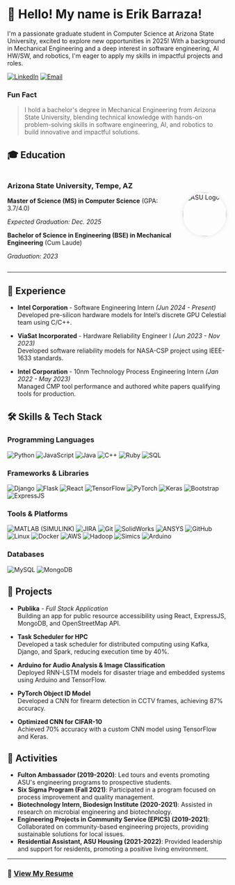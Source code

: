 # 👋 Hello! My name is Erik Barraza!

I'm a passionate graduate student in Computer Science at Arizona State University, excited to explore new opportunities in 2025! With a background in Mechanical Engineering and a deep interest in software engineering, AI HW/SW, and robotics, I'm eager to apply my skills in impactful projects and roles.

[![LinkedIn](https://img.shields.io/badge/LinkedIn-%230077B5.svg?&style=for-the-badge&logo=linkedin&logoColor=white)](https://linkedin.com/in/erikbc) 
[![Email](https://img.shields.io/badge/Email-%23D14836.svg?&style=for-the-badge&logo=gmail&logoColor=white)](mailto:erikangelbc@gmail.com)

###  Fun Fact
> I hold a bachelor's degree in Mechanical Engineering from Arizona State University, blending technical knowledge with hands-on problem-solving skills in software engineering, AI, and robotics to build innovative and impactful solutions.

## 🎓 Education

<div style="display: flex; align-items: center;">
  <div style="flex: 1;">
    <h3>Arizona State University, Tempe, AZ</h3>
    <p><b>Master of Science (MS) in Computer Science</b> (GPA: 3.7/4.0)</p>
    <p><i>Expected Graduation: Dec. 2025</i></p>
    <p><b>Bachelor of Science in Engineering (BSE) in Mechanical Engineering</b> (Cum Laude)</p>
    <p><i>Graduation: 2023</i></p>
  </div>
  <div>
    <img src="https://github.com/erikbc17/erikcordova/blob/main/Arizona_State_University_seal.svg.png?raw=true" alt="ASU Logo" width="100" style="border-radius: 50%; box-shadow: 0px 0px 10px rgba(0, 0, 0, 0.1); margin-top: -20px; margin-left: 20px;"/>
  </div>
</div>

---

## 💼 Experience

- **Intel Corporation** - Software Engineering Intern *(Jun 2024 - Present)*  
  Developed pre-silicon hardware models for Intel’s discrete GPU Celestial team using C/C++.

- **ViaSat Incorporated** - Hardware Reliability Engineer I *(Jun 2023 - Nov 2023)*  
  Developed software reliability models for NASA-CSP project using IEEE-1633 standards.

- **Intel Corporation** - 10nm Technology Process Engineering Intern *(Jan 2022 - May 2023)*  
  Managed CMP tool performance and authored white papers qualifying tools for production.

## 🛠️ Skills & Tech Stack

### Programming Languages
![Python](https://img.shields.io/badge/-Python-3776AB?style=for-the-badge&logo=python&logoColor=white)
![JavaScript](https://img.shields.io/badge/-JavaScript-F7DF1E?style=for-the-badge&logo=javascript&logoColor=black)
![Java](https://img.shields.io/badge/-Java-007396?style=for-the-badge&logo=java&logoColor=white)
![C++](https://img.shields.io/badge/-C%2B%2B-00599C?style=for-the-badge&logo=c%2B%2B&logoColor=white)
![Ruby](https://img.shields.io/badge/-Ruby-CC342D?style=for-the-badge&logo=ruby&logoColor=white)
![SQL](https://img.shields.io/badge/-SQL-4479A1?style=for-the-badge&logo=mysql&logoColor=white)

### Frameworks & Libraries
![Django](https://img.shields.io/badge/-Django-092E20?style=for-the-badge&logo=django&logoColor=white)
![Flask](https://img.shields.io/badge/-Flask-000000?style=for-the-badge&logo=flask&logoColor=white)
![React](https://img.shields.io/badge/-React-61DAFB?style=for-the-badge&logo=react&logoColor=black)
![TensorFlow](https://img.shields.io/badge/-TensorFlow-FF6F00?style=for-the-badge&logo=tensorflow&logoColor=white)
![PyTorch](https://img.shields.io/badge/-PyTorch-EE4C2C?style=for-the-badge&logo=pytorch&logoColor=white)
![Keras](https://img.shields.io/badge/-Keras-D00000?style=for-the-badge&logo=keras&logoColor=white)
![Bootstrap](https://img.shields.io/badge/-Bootstrap-7952B3?style=for-the-badge&logo=bootstrap&logoColor=white)
![ExpressJS](https://img.shields.io/badge/-Express.js-000000?style=for-the-badge&logo=express&logoColor=white)

### Tools & Platforms
![MATLAB (SIMULINK)](https://img.shields.io/badge/-MATLAB%20(SIMULINK)-0076A8?style=for-the-badge&logo=mathworks&logoColor=white)
![JIRA](https://img.shields.io/badge/-JIRA-0052CC?style=for-the-badge&logo=jira&logoColor=white)
![Git](https://img.shields.io/badge/-Git-F05032?style=for-the-badge&logo=git&logoColor=white)
![SolidWorks](https://img.shields.io/badge/-SolidWorks-FF0000?style=for-the-badge&logo=dassaultsystemes&logoColor=white)
![ANSYS](https://img.shields.io/badge/-ANSYS-FFB71B?style=for-the-badge&logo=ansys&logoColor=black)
![GitHub](https://img.shields.io/badge/-GitHub-181717?style=for-the-badge&logo=github&logoColor=white)
![Linux](https://img.shields.io/badge/-Linux-FCC624?style=for-the-badge&logo=linux&logoColor=black)
![Docker](https://img.shields.io/badge/-Docker-2496ED?style=for-the-badge&logo=docker&logoColor=white)
![AWS](https://img.shields.io/badge/-AWS-232F3E?style=for-the-badge&logo=amazon-aws&logoColor=white)
![Hadoop](https://img.shields.io/badge/-Hadoop-66CCFF?style=for-the-badge&logo=apache-hadoop&logoColor=black)
![Simics](https://img.shields.io/badge/-Simics-000000?style=for-the-badge)
![Arduino](https://img.shields.io/badge/-Arduino-00979D?style=for-the-badge&logo=arduino&logoColor=white)

### Databases
![MySQL](https://img.shields.io/badge/-MySQL-4479A1?style=for-the-badge&logo=mysql&logoColor=white)
![MongoDB](https://img.shields.io/badge/-MongoDB-47A248?style=for-the-badge&logo=mongodb&logoColor=white)

## 🚀 Projects

- **Publika** - *Full Stack Application*  
  Building an app for public resource accessibility using React, ExpressJS, MongoDB, and OpenStreetMap API.

- **Task Scheduler for HPC**  
  Developed a task scheduler for distributed computing using Kafka, Django, and Spark, reducing execution time by 40%.

- **Arduino for Audio Analysis & Image Classification**  
  Deployed RNN-LSTM models for disaster triage and embedded systems using Arduino and TensorFlow.

- **PyTorch Object ID Model**  
  Developed a CNN for firearm detection in CCTV frames, achieving 87% accuracy.

- **Optimized CNN for CIFAR-10**  
  Achieved 70% accuracy with a custom CNN model using TensorFlow and Keras.

## 🎉 Activities
- **Fulton Ambassador (2019-2020)**: Led tours and events promoting ASU's engineering programs to prospective students.
- **Six Sigma Program (Fall 2021)**: Participated in a program focused on process improvement and quality management.
- **Biotechnology Intern, Biodesign Institute (2020-2021)**: Assisted in research on microbial engineering and biotechnology.
- **Engineering Projects in Community Service (EPICS) (2019-2021)**: Collaborated on community-based engineering projects, providing sustainable solutions for local issues.
- **Residential Assistant, ASU Housing (2021-2022)**: Provided leadership and support for residents, promoting a positive living environment.

---

### 📄 [View My Resume](https://github.com/user-attachments/files/17434767/Resume_BC_Erik-Angel2.pdf)
